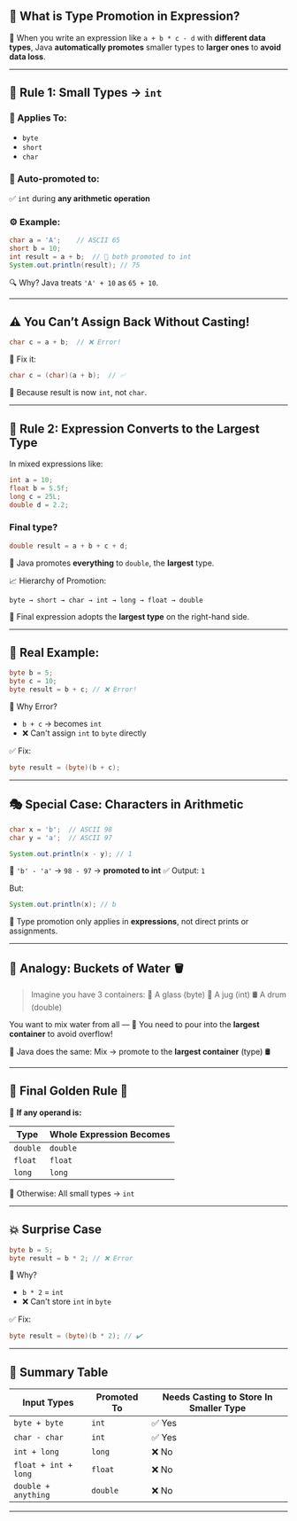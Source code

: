 ## 🔺 What is **Type Promotion in Expression**?

🧠 When you write an expression like `a + b * c - d` with **different data types**,
Java **automatically promotes** smaller types to **larger ones** to **avoid data loss**.

---

## 🔁 Rule 1: Small Types → `int`

### 🔹 Applies To:

* `byte`
* `short`
* `char`

### 🔄 Auto-promoted to:

✅ `int` during **any arithmetic operation**

### ⚙️ Example:

```java
char a = 'A';    // ASCII 65
short b = 10;
int result = a + b;  // 🔁 both promoted to int
System.out.println(result); // 75
```

🔍 Why?
Java treats `'A' + 10` as `65 + 10`.

---

## ⚠️ You Can’t Assign Back Without Casting!

```java
char c = a + b;  // ❌ Error!
```

🎯 Fix it:

```java
char c = (char)(a + b);  // ✅
```

📌 Because result is now `int`, not `char`.

---

## 🧪 Rule 2: Expression Converts to the **Largest Type**

In mixed expressions like:

```java
int a = 10;
float b = 5.5f;
long c = 25L;
double d = 2.2;
```

### Final type?

```java
double result = a + b + c + d;
```

🎯 Java promotes **everything** to `double`, the **largest** type.

📈 Hierarchy of Promotion:

```
byte → short → char → int → long → float → double
```

📌 Final expression adopts the **largest type** on the right-hand side.

---

## 🧩 Real Example:

```java
byte b = 5;
byte c = 10;
byte result = b + c; // ❌ Error!
```

🔎 Why Error?

* `b + c` → becomes `int`
* ❌ Can't assign `int` to `byte` directly

✅ Fix:

```java
byte result = (byte)(b + c);
```

---

## 🎭 Special Case: Characters in Arithmetic

```java
char x = 'b';  // ASCII 98
char y = 'a';  // ASCII 97

System.out.println(x - y); // 1
```

🧠 `'b' - 'a'` → `98 - 97` → **promoted to int**
✅ Output: `1`

But:

```java
System.out.println(x); // b
```

📌 Type promotion only applies in **expressions**, not direct prints or assignments.

---

## 🧃 Analogy: **Buckets of Water** 🪣

> Imagine you have 3 containers:
> 🥤 A glass (byte)
> 🍶 A jug (int)
> 🛢️ A drum (double)

You want to mix water from all —
🧪 You need to pour into the **largest container** to avoid overflow!

🎯 Java does the same:
Mix → promote to the **largest container** (type) 🛢️

---

## 🔄 Final Golden Rule 🔄

📌 **If any operand is:**

| Type     | Whole Expression Becomes |
| -------- | ------------------------ |
| `double` | `double`                 |
| `float`  | `float`                  |
| `long`   | `long`                   |

📌 Otherwise: All small types → `int`

---

## 💥 Surprise Case

```java
byte b = 5;
byte result = b * 2; // ❌ Error
```

🤔 Why?

* `b * 2` = `int`
* ❌ Can't store `int` in `byte`

✅ Fix:

```java
byte result = (byte)(b * 2); // ✔️
```

---

## 🧾 Summary Table

| Input Types          | Promoted To | Needs Casting to Store In Smaller Type |
| -------------------- | ----------- | -------------------------------------- |
| `byte + byte`        | `int`       | ✅ Yes                                  |
| `char - char`        | `int`       | ✅ Yes                                  |
| `int + long`         | `long`      | ❌ No                                   |
| `float + int + long` | `float`     | ❌ No                                   |
| `double + anything`  | `double`    | ❌ No                                   |

---